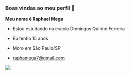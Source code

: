 ### Boas vindas ao meu perfil 💙

**Meu nome é Raphael Mega**

- Estou estudando na escola Domingos Quirino Ferreira
  
- Eu tenho 15 anos

- Moro em São Paulo/SP
  
- raphamega7@gmail.com

![](https://media1.tenor.com/m/ckSB501ReGUAAAAd/jaunty-happy.gif)
